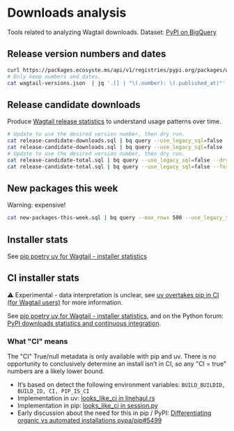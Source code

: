 # Downloads analysis

Tools related to analyzing Wagtail downloads. Dataset: [PyPI on BigQuery](https://cloud.google.com/blog/topics/developers-practitioners/analyzing-python-package-downloads-bigquery)

## Release version numbers and dates

```bash
curl https://packages.ecosyste.ms/api/v1/registries/pypi.org/packages/wagtail/versions\?per_page\=500 > wagtail-versions.json
# Only keep numbers and dates.
cat wagtail-versions.json  | jq '.[] | "\(.number): \(.published_at)"' > wagtail-versions.txt
```

## Release candidate downloads

Produce [Wagtail release statistics](https://docs.google.com/spreadsheets/d/1eZ3OvpoHza1lSRzznZLh2qdbDE-RuhTmImndqg0Ugwk/edit) to understand usage patterns over time.

```bash
# Update to use the desired version number, then dry run.
cat release-candidate-downloads.sql | bq query --use_legacy_sql=false --dry_run 2>&1 | grep -o '[0-9]\+' | awk '{printf "%.2f GB\n", $1/1024/1024/1024}'
cat release-candidate-downloads.sql | bq query --use_legacy_sql=false --format=csv > release-candidate-downloads.csv
# Update to use the desired version number, then dry run.
cat release-candidate-total.sql | bq query --use_legacy_sql=false --dry_run 2>&1 | grep -o '[0-9]\+' | awk '{printf "%.2f GB\n", $1/1024/1024/1024}'
cat release-candidate-total.sql | bq query --use_legacy_sql=false --format=csv > release-candidate-total.csv
```

## New packages this week

Warning: expensive!

```bash
cat new-packages-this-week.sql | bq query --max_rows 500 --use_legacy_sql=false --dry_run 2>&1 | grep -o '[0-9]\+' | awk '{printf "%.2f GB\n", $1/1024/1024/1024}'
```

## Installer stats

See [pip poetry uv for Wagtail - installer statistics](https://docs.google.com/spreadsheets/d/14fval60fdh9YJftg3ysPpCcpX44kvTsr0MBbuAFPKQ4/edit?usp=sharing)

## CI installer stats

⚠️ Experimental - data interpretation is unclear, see [uv overtakes pip in CI (for Wagtail users)](https://wagtail.org/blog/uv-overtakes-pip-in-ci/) for more information.

See [pip poetry uv for Wagtail - installer statistics](https://docs.google.com/spreadsheets/d/14fval60fdh9YJftg3ysPpCcpX44kvTsr0MBbuAFPKQ4/edit?usp=sharing), and on the Python forum: [PyPI downloads statistics and continuous integration](https://discuss.python.org/t/pypi-downloads-statistics-and-continuous-integration/91810).

### What "CI" means

The "CI" True/null metadata is only available with pip and uv. There is no opportunity to conclusively determine an install isn’t in CI, so any "CI = true" numbers are a likely lower bound.

- It’s based on detect the following environment variables: `BUILD_BUILDID, BUILD_ID, CI, PIP_IS_CI`
- Implementation in uv: [looks_like_ci in linehaul.rs](https://github.com/astral-sh/uv/blob/0.7.3/crates/uv-client/src/linehaul.rs#L66-L69)
- Implementation in pip: [looks_like_ci in session.py](https://github.com/pypa/pip/blob/25.1.1/src/pip/_internal/network/session.py#L81-L107)
- Early discussion about the need for this in pip / PyPI: [Differentiating organic vs automated installations pypa/pip#5499](https://github.com/pypa/pip/issues/5499)
